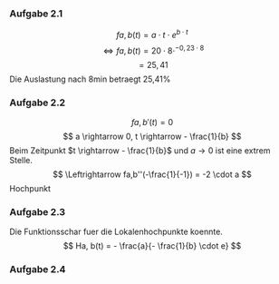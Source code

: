 ### Aufgabe 2.1
$$
fa,b(t) = a \cdot t \cdot e ^{b \cdot t}
$$
$$
\Leftrightarrow fa,b(t) = 20 \cdot 8 \cdot ^{-0,23 \cdot 8}
$$
$$
= 25,41
$$
Die Auslastung nach 8min betraegt 25,41%
### Aufgabe 2.2
$$
fa, b'(t) = 0 
$$
$$
a \rightarrow 0,
t \rightarrow - \frac{1}{b}
$$
Beim Zeitpunkt $t \rightarrow - \frac{1}{b}$ und $a \rightarrow 0$ ist eine extrem Stelle.
$$
\Leftrightarrow
fa,b''(-\frac{1}{-1})
= -2 \cdot a
$$
Hochpunkt
### Aufgabe 2.3
Die Funktionsschar fuer die Lokalenhochpunkte koennte.
$$
Ha, b(t) = - \frac{a}{- \frac{1}{b} \cdot e}
$$
### Aufgabe 2.4

